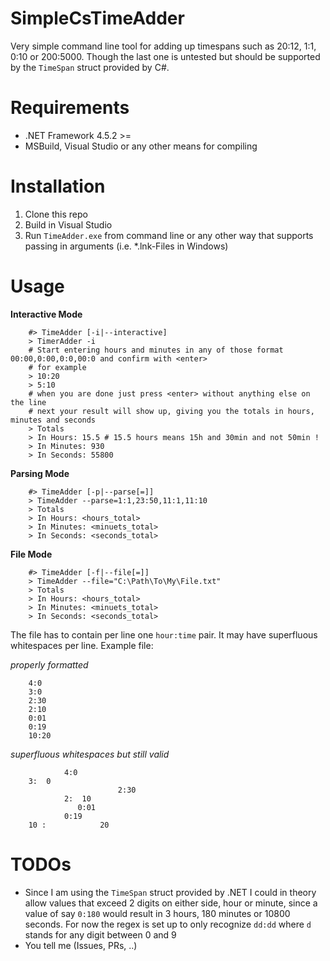 # SimpleCsTimeAdder
Very simple command line tool for adding up timespans such as 20:12, 1:1, 0:10 or 200:5000. Though the last one is untested but should be supported by the `TimeSpan` struct provided by C#.

# Requirements
- .NET Framework 4.5.2 >=
- MSBuild, Visual Studio or any other means for compiling

# Installation
1. Clone this repo
2. Build in Visual Studio
3. Run `TimeAdder.exe` from command line or any other way that supports passing in arguments (i.e. *.lnk-Files in Windows)

 
# Usage

**Interactive Mode**
	
		#> TimeAdder [-i|--interactive]
		> TimerAdder -i
		# Start entering hours and minutes in any of those format 00:00,0:00,0:0,00:0 and confirm with <enter>
		# for example
		> 10:20
		> 5:10
		# when you are done just press <enter> without anything else on the line
		# next your result will show up, giving you the totals in hours, minutes and seconds
		> Totals
		> In Hours: 15.5 # 15.5 hours means 15h and 30min and not 50min !
		> In Minutes: 930
		> In Seconds: 55800

**Parsing Mode**

		#> TimeAdder [-p|--parse[=]]
		> TimeAdder --parse=1:1,23:50,11:1,11:10
		> Totals
		> In Hours: <hours_total>
		> In Minutes: <minuets_total>
		> In Seconds: <seconds_total>
		
**File Mode**

		#> TimeAdder [-f|--file[=]]
		> TimeAdder --file="C:\Path\To\My\File.txt"
		> Totals
		> In Hours: <hours_total>
		> In Minutes: <minuets_total>
		> In Seconds: <seconds_total>
		
The file has to contain per line one `hour:time` pair. It may have superfluous whitespaces per line. Example file:

_properly formatted_
		
		4:0
		3:0
		2:30
		2:10
		0:01
		0:19
		10:20
_superfluous whitespaces but still valid_

				4:0
		3:	0
							2:30
				2:	10
				   0:01
				0:19
		10 :			20				  

# TODOs
- Since I am using the `TimeSpan` struct provided by .NET I could in theory allow values that exceed 2 digits on either side, hour or minute, since a value of say `0:180` would result in 3 hours, 180 minutes or 10800 seconds. For now the regex is set up to only recognize `dd:dd` where `d` stands for any digit between 0 and 9
- You tell me (Issues, PRs, ..)
